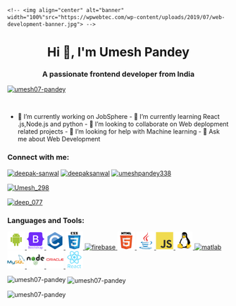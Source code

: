<!-- <img align="center" alt="banner" width="100%"src="https://wpwebtec.com/wp-content/uploads/2019/07/web-development-banner.jpg"> -->

    <!-- <img align="center" alt="banner" width="100%"src="https://wpwebtec.com/wp-content/uploads/2019/07/web-development-banner.jpg"> -->
<h1 align="center">Hi 👋, I'm Umesh Pandey</h1>
    <h3 align="center">A passionate frontend developer from India</h3>

  <p align="left">
      <a href="https://github.com/ryo-ma/github-profile-trophy"
        ><img
          src="https://github-profile-trophy.vercel.app/?username=umesh07-pandey"
          alt="umesh07-pandey"
      /></a>
    </p>

  <p align="left">
      <a href="https://twitter.com/" target="blank"
        ><img
          src="https://img.shields.io/twitter/follow/?logo=twitter&style=for-the-badge"
          alt=""
      /></a>
    </p>

   - 🔭 I’m currently working on JobSphere - 🌱 I’m currently learning React
    .js,Node.js and python - 👯 I’m looking to collaborate on Web deplopment
    related projects - 🤝 I’m looking for help with Machine learning - 💬 Ask me
    about Web Development

   <h3 align="left">Connect with me:</h3>
    <p align="left">
      <a
        href="https://www.linkedin.com/in/umesh-pandey-28107521b?utm_source=share&utm_campaign=share_via&utm_content=profile&utm_medium=android_app"
        target="blank"
        ><img
          align="center"
          src="https://raw.githubusercontent.com/rahuldkjain/github-profile-readme-generator/master/src/images/icons/Social/linked-in-alt.svg"
          alt="deepak-sanwal"
          height="30"
          width="40"
      /></a>
      <a href="https://kaggle.com/" target="blank"
        ><img
          align="center"
          src="https://raw.githubusercontent.com/rahuldkjain/github-profile-readme-generator/master/src/images/icons/Social/kaggle.svg"
          alt="deepaksanwal"
          height="30"
          width="40"
      /></a>
      <a
        href="https://www.instagram.com/umeshpandey338?utm_source=qr&igsh=ODNqZ3ByMWVrM3ly"
        target="blank"
        ><img
          align="center"
          src="https://raw.githubusercontent.com/rahuldkjain/github-profile-readme-generator/master/src/images/icons/Social/instagram.svg"
          alt="umeshpandey338"
          height="30"
          width="40"
      /></a>

  <a href="https://leetcode.com/u/Umesh_298/" target="blank"
        ><img
          align="center"
          src="https://raw.githubusercontent.com/rahuldkjain/github-profile-readme-generator/master/src/images/icons/Social/leet-code.svg"
          alt="Umesh_298"
          height="30"
          width="40"
      /></a>

   <a href="" target="blank"
        ><img
          align="center"
          src="https://raw.githubusercontent.com/rahuldkjain/github-profile-readme-generator/master/src/images/icons/Social/geeks-for-geeks.svg"
          alt="deep_077"
          height="30"
          width="40"
      /></a>
    </p>

   <h3 align="left">Languages and Tools:</h3>
    <p align="left">
      <a href="https://developer.android.com" target="_blank" rel="noreferrer">
        <img
          src="https://raw.githubusercontent.com/devicons/devicon/master/icons/android/android-original-wordmark.svg"
          alt="android"
          width="40"
          height="40"
        />
      </a>
      <a href="https://getbootstrap.com" target="_blank" rel="noreferrer">
        <img
          src="https://raw.githubusercontent.com/devicons/devicon/master/icons/bootstrap/bootstrap-plain-wordmark.svg"
          alt="bootstrap"
          width="40"
          height="40"
        />
      </a>
      <a href="https://www.cprogramming.com/" target="_blank" rel="noreferrer">
        <img
          src="https://raw.githubusercontent.com/devicons/devicon/master/icons/c/c-original.svg"
          alt="c"
          width="40"
          height="40"
        />
      </a>
          </a>
      <a href="https://www.w3schools.com/css/" target="_blank" rel="noreferrer">
        <img
          src="https://raw.githubusercontent.com/devicons/devicon/master/icons/css3/css3-original-wordmark.svg"
          alt="css3"
          width="40"
          height="40"
        />
      </a>
      
     
  
   <a href="https://firebase.google.com/" target="_blank" rel="noreferrer">
        <img
          src="https://www.vectorlogo.zone/logos/firebase/firebase-icon.svg"
          alt="firebase"
          width="40"
          height="40"
        />
      </a>
      
  </a>
      <a href="https://www.w3.org/html/" target="_blank" rel="noreferrer">
        <img
          src="https://raw.githubusercontent.com/devicons/devicon/master/icons/html5/html5-original-wordmark.svg"
          alt="html5"
          width="40"
          height="40"
        />
      </a>
     
   <a href="https://www.java.com" target="_blank" rel="noreferrer">
        <img
          src="https://raw.githubusercontent.com/devicons/devicon/master/icons/java/java-original.svg"
          alt="java"
          width="40"
          height="40"
        />
      </a>
      <a
        href="https://developer.mozilla.org/en-US/docs/Web/JavaScript"
        target="_blank"
        rel="noreferrer"
      >
        <img
          src="https://raw.githubusercontent.com/devicons/devicon/master/icons/javascript/javascript-original.svg"
          alt="javascript"
          width="40"
          height="40"
        />
      </a>
      <a href="https://www.linux.org/" target="_blank" rel="noreferrer">
        <img
          src="https://raw.githubusercontent.com/devicons/devicon/master/icons/linux/linux-original.svg"
          alt="linux"
          width="40"
          height="40"
        />
      </a>
      <a href="https://www.mathworks.com/" target="_blank" rel="noreferrer">
        <img
          src="https://upload.wikimedia.org/wikipedia/commons/2/21/Matlab_Logo.png"
          alt="matlab"
          width="40"
          height="40"
        />
      </a>
      <a href="https://www.mysql.com/" target="_blank" rel="noreferrer">
        <img
          src="https://raw.githubusercontent.com/devicons/devicon/master/icons/mysql/mysql-original-wordmark.svg"
          alt="mysql"
          width="40"
          height="40"
        />
      </a>
      <a href="https://nodejs.org" target="_blank" rel="noreferrer">
        <img
          src="https://raw.githubusercontent.com/devicons/devicon/master/icons/nodejs/nodejs-original-wordmark.svg"
          alt="nodejs"
          width="40"
          height="40"
        />
      </a>
      <a href="https://www.oracle.com/" target="_blank" rel="noreferrer">
        <img
          src="https://raw.githubusercontent.com/devicons/devicon/master/icons/oracle/oracle-original.svg"
          alt="oracle"
          width="40"
          height="40"
        />
      </a>
      
   <a href="https://reactjs.org/" target="_blank" rel="noreferrer">
        <img
          src="https://raw.githubusercontent.com/devicons/devicon/master/icons/react/react-original-wordmark.svg"
          alt="react"
          width="40"
          height="40"
        />
      </a>
          </p>

  <p>
      <img
        align="left"
        src="https://github-readme-stats.vercel.app/api/top-langs?username=umesh07-pandey&show_icons=true&locale=en&layout=compact"
        alt="umesh07-pandey"
      />
    </p>

  <p>
      &nbsp;<img
        align="center"
        src="https://github-readme-stats.vercel.app/api?username=umesh07-pandey&show_icons=true&locale=en"
        alt="umesh07-pandey"
      />
    </p>
    <p>
      <img
        align="center"
        src="https://github-readme-streak-stats.herokuapp.com/?user=umesh07-pandey&"
        alt="umesh07-pandey"
      />
    </p>
  
